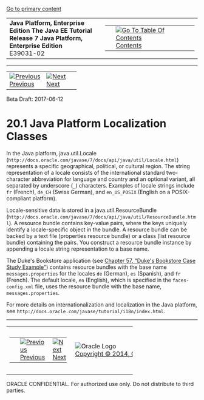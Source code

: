 [Go to primary content](#BEGIN)

<table>
<colgroup>
<col width="50%" />
<col width="50%" />
</colgroup>
<tbody>
<tr class="odd">
<td><strong>Java Platform, Enterprise Edition The Java EE Tutorial</strong><br />
<strong>Release 7 Java Platform, Enterprise Edition</strong><br />
E39031-02</td>
<td><table>
<tbody>
<tr class="odd">
<td> </td>
<td><a href="toc.htm"><img src="../../dcommon/gifs/toc.gif" alt="Go To Table Of Contents" /><br />
<span class="icon">Contents</span></a></td>
</tr>
</tbody>
</table></td>
</tr>
</tbody>
</table>

-----

<table>
<tbody>
<tr class="odd">
<td><a href="webi18n.htm"><img src="../../dcommon/gifs/leftnav.gif" alt="Previous" /><br />
<span class="icon">Previous</span></a> </td>
<td><a href="webi18n002.htm"><img src="../../dcommon/gifs/rightnav.gif" alt="Next" /><br />
<span class="icon">Next</span></a></td>
<td> </td>
</tr>
</tbody>
</table>

Beta Draft: 2017-06-12

# 20.1 Java Platform Localization Classes

In the Java platform, java.util.Locale
(`http://docs.oracle.com/javase/7/docs/api/java/util/Locale.html`)
represents a specific geographical, political, or cultural region. The
string representation of a locale consists of the international standard
two-character abbreviation for language and country and an optional
variant, all separated by underscore (`_`) characters. Examples of
locale strings include `fr` (French), `de_CH` (Swiss German), and
`en_US_POSIX` (English on a POSIX-compliant platform).

Locale-sensitive data is stored in a java.util.ResourceBundle
(`http://docs.oracle.com/javase/7/docs/api/java/util/ResourceBundle.html`).
A resource bundle contains key-value pairs, where the keys uniquely
identify a locale-specific object in the bundle. A resource bundle can
be backed by a text file (properties resource bundle) or a class (list
resource bundle) containing the pairs. You construct a resource bundle
instance by appending a locale string representation to a base name.

The Duke's Bookstore application (see [Chapter 57, "Duke's Bookstore
Case Study Example"](dukes-bookstore.htm#GLNVI)) contains resource
bundles with the base name `messages.properties` for the locales `de`
(German), `es` (Spanish), and `fr` (French). The default locale, `en`
(English), which is specified in the `faces-config.xml` file, uses the
resource bundle with the base name, `messages.properties`.

For more details on internationalization and localization in the Java
platform, see `http://docs.oracle.com/javase/tutorial/i18n/index.html`.

-----

<table style="width:66%;">
<colgroup>
<col width="33%" />
<col width="0%" />
<col width="33%" />
</colgroup>
<tbody>
<tr class="odd">
<td><table style="width:96%;">
<colgroup>
<col width="0%" />
<col width="48%" />
<col width="48%" />
</colgroup>
<tbody>
<tr class="odd">
<td> </td>
<td><a href="webi18n.htm"><img src="../../dcommon/gifs/leftnav.gif" alt="Previous" /><br />
<span class="icon">Previous</span></a> </td>
<td><a href="webi18n002.htm"><img src="../../dcommon/gifs/rightnav.gif" alt="Next" /><br />
<span class="icon">Next</span></a></td>
</tr>
</tbody>
</table></td>
<td><img src="../../dcommon/gifs/oracle.gif" alt="Oracle Logo" class="copyrightlogo" /> <a href="../../dcommon/html/cpyr.htm"><br />
<span class="copyrightlogo">Copyright © 2014, Oracle and/or its affiliates. All rights reserved.</span></a></td>
<td><table>
<tbody>
<tr class="odd">
<td> </td>
<td><a href="toc.htm"><img src="../../dcommon/gifs/toc.gif" alt="Go To Table Of Contents" /><br />
<span class="icon">Contents</span></a></td>
</tr>
</tbody>
</table></td>
</tr>
</tbody>
</table>

ORACLE CONFIDENTIAL. For authorized use only. Do not distribute to third parties.
